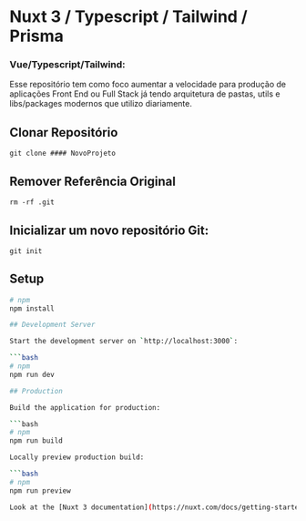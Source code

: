 # Nuxt 3 / Typescript / Tailwind / Prisma

### Vue/Typescript/Tailwind:
 
 Esse repositório tem como foco aumentar a velocidade para produção de aplicações Front End ou Full Stack já tendo arquitetura de pastas, utils e libs/packages modernos que utilizo diariamente.

## Clonar Repositório
```
git clone #### NovoProjeto
```

## Remover Referência Original
```
rm -rf .git
```

## Inicializar um novo repositório Git:
```
git init
```

## Setup

```bash
# npm
npm install

## Development Server

Start the development server on `http://localhost:3000`:

```bash
# npm
npm run dev

## Production

Build the application for production:

```bash
# npm
npm run build

Locally preview production build:

```bash
# npm
npm run preview

Look at the [Nuxt 3 documentation](https://nuxt.com/docs/getting-started/introduction) to learn more.